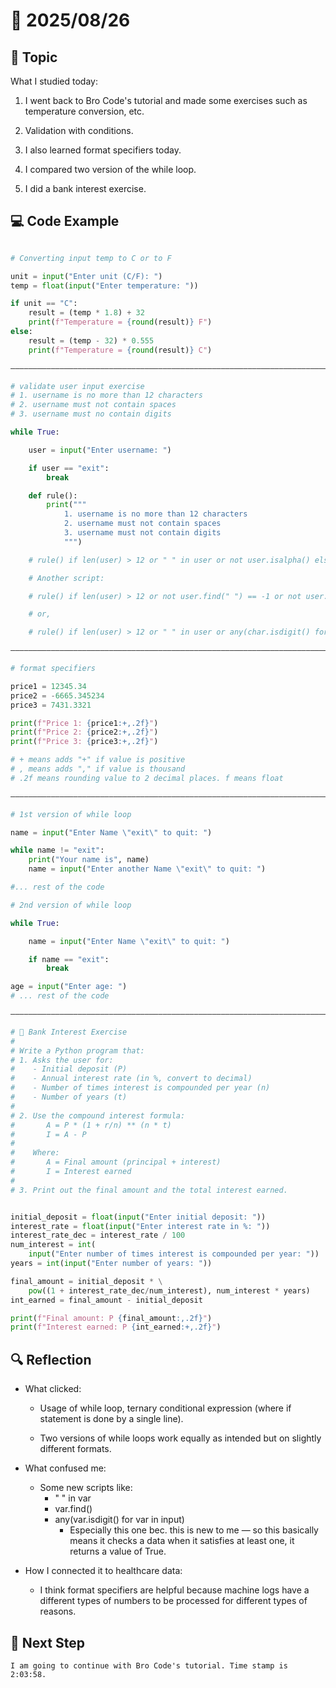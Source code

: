 # 📅 2025/08/26

## 📝 Topic

What I studied today:  

1. I went back to Bro Code's tutorial and made some exercises such as temperature conversion, etc.

2. Validation with conditions.

3. I also learned format specifiers today.

4. I compared two version of the while loop.

5. I did a bank interest exercise.


## 💻 Code Example

```python

# Converting input temp to C or to F

unit = input("Enter unit (C/F): ")
temp = float(input("Enter temperature: "))

if unit == "C":
    result = (temp * 1.8) + 32
    print(f"Temperature = {round(result)} F")
else:
    result = (temp - 32) * 0.555
    print(f"Temperature = {round(result)} C")

————————————————————————————————————————————————————————————————————————————————————————————————————————————

# validate user input exercise
# 1. username is no more than 12 characters
# 2. username must not contain spaces
# 3. username must no contain digits

while True:

    user = input("Enter username: ")

    if user == "exit":
        break

    def rule():
        print("""
            1. username is no more than 12 characters
            2. username must not contain spaces
            3. username must not contain digits
            """)

    # rule() if len(user) > 12 or " " in user or not user.isalpha() else print("Granted!")

    # Another script:

    # rule() if len(user) > 12 or not user.find(" ") == -1 or not user.isalpha() else print("Granted!")

    # or,

    # rule() if len(user) > 12 or " " in user or any(char.isdigit() for char in user) else print("Granted!")

————————————————————————————————————————————————————————————————————————————————————————————————————————————

# format specifiers

price1 = 12345.34
price2 = -6665.345234
price3 = 7431.3321

print(f"Price 1: {price1:+,.2f}")
print(f"Price 2: {price2:+,.2f}")
print(f"Price 3: {price3:+,.2f}")

# + means adds "+" if value is positive
# , means adds "," if value is thousand
# .2f means rounding value to 2 decimal places. f means float

————————————————————————————————————————————————————————————————————————————————————————————————————————————

# 1st version of while loop

name = input("Enter Name \"exit\" to quit: ")

while name != "exit":
    print("Your name is", name)
    name = input("Enter another Name \"exit\" to quit: ")

#... rest of the code

# 2nd version of while loop

while True:

    name = input("Enter Name \"exit\" to quit: ")

    if name == "exit":
        break

age = input("Enter age: ")
# ... rest of the code

————————————————————————————————————————————————————————————————————————————————————————————————————————————

# 🏦 Bank Interest Exercise
#
# Write a Python program that:
# 1. Asks the user for:
#    - Initial deposit (P)
#    - Annual interest rate (in %, convert to decimal)
#    - Number of times interest is compounded per year (n)
#    - Number of years (t)
#
# 2. Use the compound interest formula:
#       A = P * (1 + r/n) ** (n * t)
#       I = A - P
#
#    Where:
#       A = Final amount (principal + interest)
#       I = Interest earned
#
# 3. Print out the final amount and the total interest earned.


initial_deposit = float(input("Enter initial deposit: "))
interest_rate = float(input("Enter interest rate in %: "))
interest_rate_dec = interest_rate / 100
num_interest = int(
    input("Enter number of times interest is compounded per year: "))
years = int(input("Enter number of years: "))

final_amount = initial_deposit * \
    pow((1 + interest_rate_dec/num_interest), num_interest * years)
int_earned = final_amount - initial_deposit

print(f"Final amount: P {final_amount:,.2f}")
print(f"Interest earned: P {int_earned:+,.2f}")

```


## 🔍 Reflection 

- What clicked:  

    -   Usage of while loop, ternary conditional expression (where if statement is done by a single line).

    -   Two versions of while loops work equally as intended but on slightly different formats.

- What confused me:  

    -   Some new scripts like: 
        -   " " in var
        -   var.find()
        -   any(var.isdigit() for var in input)
            -   Especially this one bec. this is new to me — so this basically means it checks a data when it satisfies at least one, it returns a value of True.

- How I connected it to healthcare data:  

    -   I think format specifiers are helpful because machine logs have a different types of numbers to be processed for different types of reasons.

## 🎯 Next Step

    I am going to continue with Bro Code's tutorial. Time stamp is 2:03:58.
